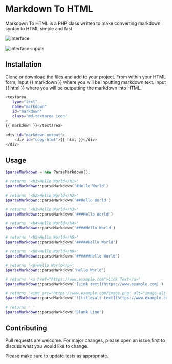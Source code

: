 # Markdown To HTML

Markdown To HTML is a PHP class written to make converting markdown syntax to HTML simple and fast.

![interface](https://i.ibb.co/yh76TkW/Screen-Shot-2022-02-11-at-8-45-28-AM.png)

![interface-inputs](https://i.ibb.co/Zx9DPWL/Screen-Shot-2022-02-11-at-8-46-40-AM.png)

## Installation

Clone or download the files and add to your project. From within your HTML form, input {{ markdown }} where you will be inputting markdown text. Input {{ html }} where you will be outputting the markdown into HTML. 
 
```bash
<textarea 
   type="text" 
   name="markdown" 
   id="markdown" 
   class="md-textarea icon"
>
{{ markdown }}</textarea>

<div id="markdown-output">
    <div id="copy-html">{{ html }}</div>
</div>

```

## Usage

```PHP
$parseMarkdown = new ParseMarkdown();

# returns '<h1>Hello World</h1>'
$parseMarkdown::parseMarkdown('#Hello World')

# returns '<h2>Hello World</h2>'
$parseMarkdown::parseMarkdown('##Hello World')

# returns '<h3>Hello World</h3>'
$parseMarkdown::parseMarkdown('###Hello World')

# returns '<h4>Hello World</h4>'
$parseMarkdown::parseMarkdown('####Hello World')

# returns '<h5>Hello World</h5>'
$parseMarkdown::parseMarkdown('#####Hello World')

# returns '<h6>Hello World</h6>'
$parseMarkdown::parseMarkdown('######Hello World')

# returns '<p>Hello World</p>'
$parseMarkdown::parseMarkdown('Hello World')

# returns '<a href="https://www.example.com">Link Text</a>'
$parseMarkdown::parseMarkdown('[Link text](https://www.example.com)')

# returns '<img src="https://www.example.com/image.png" alt="image-alt-text"></img>'
$parseMarkdown::parseMarkdown('![title/alt text](https://www.example.com/image.png)')

# returns ' '
$parseMarkdown::parseMarkdown('Blank Line')

```

## Contributing
Pull requests are welcome. For major changes, please open an issue first to discuss what you would like to change.

Please make sure to update tests as appropriate.
